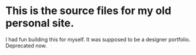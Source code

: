 # This is the source files for my old personal site.

I had fun building this for myself. It was supposed to be a designer portfolio. Deprecated now.
